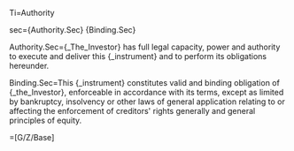 Ti=Authority

sec={Authority.Sec}  {Binding.Sec}

Authority.Sec={_The_Investor} has full legal capacity, power and authority to execute and deliver this {_instrument} and to perform its obligations hereunder. 

Binding.Sec=This {_instrument} constitutes valid and binding obligation of {_the_Investor}, enforceable in accordance with its terms, except as limited by bankruptcy, insolvency or other laws of general application relating to or affecting the enforcement of creditors' rights generally and general principles of equity.

=[G/Z/Base]
